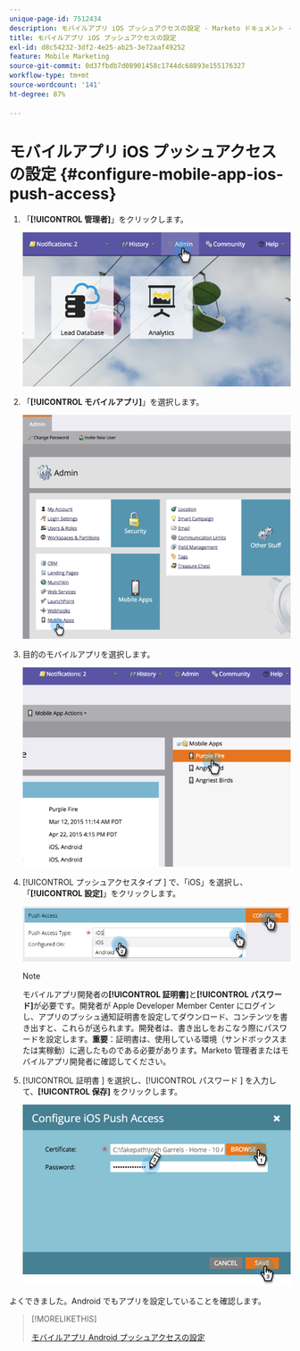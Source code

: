 ```yaml
---
unique-page-id: 7512434
description: モバイルアプリ iOS プッシュアクセスの設定 - Marketo ドキュメント - 製品ドキュメント
title: モバイルアプリ iOS プッシュアクセスの設定
exl-id: d8c54232-3df2-4e25-ab25-3e72aaf49252
feature: Mobile Marketing
source-git-commit: 0d37fbdb7d08901458c1744dc68893e155176327
workflow-type: tm+mt
source-wordcount: '141'
ht-degree: 87%

---
```


# モバイルアプリ iOS プッシュアクセスの設定 {#configure-mobile-app-ios-push-access}

1. 「**[!UICONTROL 管理者]**」をクリックします。

   ![](assets/image2015-4-22-16-3a12-3a32.png)

1. 「**[!UICONTROL モバイルアプリ]**」を選択します。

   ![](assets/image2015-4-22-16-3a14-3a29.png)

1. 目的のモバイルアプリを選択します。

   ![](assets/image2015-4-22-16-3a33-3a19.png)

1. [!UICONTROL  プッシュアクセスタイプ ] で、「iOS」を選択し、「**[!UICONTROL 設定]**」をクリックします。

   ![](assets/image2016-6-10-11-3a37-3a9.png)

   >[!NOTE]
   >
   >モバイルアプリ開発者の&#x200B;**[!UICONTROL 証明書]**&#x200B;と&#x200B;**[!UICONTROL パスワード]**&#x200B;が必要です。開発者が Apple Developer Member Center にログインし、アプリのプッシュ通知証明書を設定してダウンロード、コンテンツを書き出すと、これらが送られます。開発者は、書き出しをおこなう際にパスワードを設定します。**重要**：証明書は、使用している環境（サンドボックスまたは実稼動）に適したものである必要があります。Marketo 管理者またはモバイルアプリ開発者に確認してください。

1. [!UICONTROL  証明書 ] を選択し、[!UICONTROL  パスワード ] を入力して、**[!UICONTROL 保存]** をクリックします。

   ![](assets/image2015-4-22-17-3a19-3a18.png)

よくできました。Android でもアプリを設定していることを確認します。

>[!MORELIKETHIS]
>
>[モバイルアプリ Android プッシュアクセスの設定](/help/marketo/product-docs/mobile-marketing/admin/configure-mobile-app-android-push-access.md)

